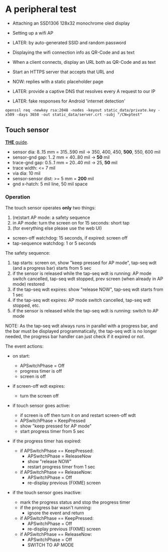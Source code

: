 # A peripheral test

- Attaching an SSD1306 128x32 monochrome oled display
- Setting up a wifi AP
- LATER: by auto-generated SSID and random password
- Displaying the wifi connection info as QR-Code and as text
- When a client connects, display an URL both as QR-Code and as text

- Start an HTTPS server that accepts that URL and
- NOW: replies with a static placeholder page

- LATER: provide a captive DNS that resolves every A request to our IP
- LATER: fake responses for Android 'internet detection'

`openssl req -newkey rsa:2048 -nodes -keyout static_data/private.key -x509 -days 3650 -out static_data/server.crt -subj "/CN=ptest"`


## Touch sensor

[**THE** guide](https://github.com/espressif/esp-iot-solution/blob/master/documents/touch_pad_solution/touch_sensor_design_en.md).

- sensor dia: 8..15 mm = 315..590 mil -> 350, 400, 450, **500**, 550, 600 mil
- sensor-gnd gap: 1..2 mm = 40..80 mil -> **50** mil
- trace-gnd gap: 0.5..1 mm = 20..40 mil -> 25, **50** mil
- trace width: <= 7 mil
- via dia: 10 mil
- sensor-sensor dist: >= 5 mm = **200** mil
- gnd x-hatch: 5 mil line, 50 mil space


### Operation

The touch sensor operates **only** two things:
1. (re)start AP mode: a safety sequence
2. in AP mode: turn the screen on for 15 seconds: short tap
3. (for everything else please use the web UI)


* screen-off watchdog: 15 seconds, if expired: screen off
* tap-sequence watchdog: 1 or 5 seconds

The safety sequence:
1. tap starts: screen on, show "keep pressed for AP mode", tap-seq wdt (and a progress bar) starts from 5 sec
2. if the sensor is released while the tap-seq wdt is running: AP mode switch cancelled, tap-seq wdt stopped, prev screen (when already in AP mode) restored
3. if the tap-seq wdt expires: show "release NOW", tap-seq wdt starts from 1 sec
4. if the tap-seq wdt expires: AP mode switch cancelled, tap-seq wdt stopped, etc.
5. if the sensor is released while the tap-seq wdt is running: switch to AP mode


NOTE: As the tap-seq wdt always runs in parallel with a progress bar, and the bar must be displayed
programmatically, the tap-seq wdt is no longer needed, the progress bar handler can just check if it
expired or not.


The event actions:

* on start:
	* APSwitchPhase = Off
	* progress timer is off
	* screen is off

* if screen-off wdt expires:
	* turn the screen off

* if touch sensor goes active:
	* if screen is off then turn it on and restart screen-off wdt
	* APSwitchPhase = KeepPressed
	* show "keep pressed for AP mode"
	* start progress timer from 5 sec

* if the progress timer has expired:
	* if APSwitchPhase == KeepPressed:
		* APSwitchPhase = ReleaseNow
		* show "release NOW"
		* restart progress timer from 1 sec
	* if APSwitchPhase == ReleaseNow:
		* APSwitchPhase = Off
		* re-display previous (FIXME) screen

* if the touch sensor goes inactive:
	* mark the progress status and stop the progress timer
	* if the progress bar wasn't running:
		* ignore the event and return
	* if APSwitchPhase == KeepPressed:
		* APSwitchPhase = Off
		* re-display previous (FIXME) screen
	* if APSwitchPhase == ReleaseNow:
		* APSwitchPhase = Off
		* SWITCH TO AP MODE



